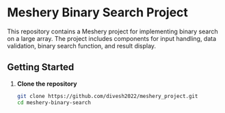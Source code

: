 # Meshery Binary Search Project

This repository contains a Meshery project for implementing binary search on a large array. The project includes components for input handling, data validation, binary search function, and result display.

## Getting Started

1. **Clone the repository**
   ```bash
   git clone https://github.com/divesh2022/meshery_project.git
   cd meshery-binary-search
